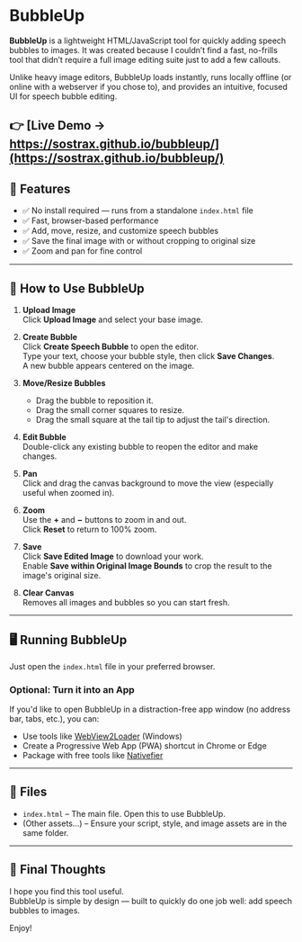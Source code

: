 # BubbleUp

**BubbleUp** is a lightweight HTML/JavaScript tool for quickly adding speech bubbles to images. It was created because I couldn’t find a fast, no-frills tool that didn’t require a full image editing suite just to add a few callouts.

Unlike heavy image editors, BubbleUp loads instantly, runs locally offline (or online with a webserver if you chose to), and provides an intuitive, focused UI for speech bubble editing.

👉 **[Live Demo → https://sostrax.github.io/bubbleup/](https://sostrax.github.io/bubbleup/)**  
---

## 🚀 Features

- ✅ No install required — runs from a standalone `index.html` file  
- ✅ Fast, browser-based performance  
- ✅ Add, move, resize, and customize speech bubbles  
- ✅ Save the final image with or without cropping to original size  
- ✅ Zoom and pan for fine control  

---

## 🔧 How to Use BubbleUp

1. **Upload Image**  
   Click **Upload Image** and select your base image.

2. **Create Bubble**  
   Click **Create Speech Bubble** to open the editor.  
   Type your text, choose your bubble style, then click **Save Changes**.  
   A new bubble appears centered on the image.

3. **Move/Resize Bubbles**  
   - Drag the bubble to reposition it.  
   - Drag the small corner squares to resize.  
   - Drag the small square at the tail tip to adjust the tail's direction.

4. **Edit Bubble**  
   Double-click any existing bubble to reopen the editor and make changes.

5. **Pan**  
   Click and drag the canvas background to move the view (especially useful when zoomed in).

6. **Zoom**  
   Use the **+** and **−** buttons to zoom in and out.  
   Click **Reset** to return to 100% zoom.

7. **Save**  
   Click **Save Edited Image** to download your work.  
   Enable **Save within Original Image Bounds** to crop the result to the image's original size.

8. **Clear Canvas**  
   Removes all images and bubbles so you can start fresh.

---

## 🖥️ Running BubbleUp

Just open the `index.html` file in your preferred browser.

### Optional: Turn it into an App

If you'd like to open BubbleUp in a distraction-free app window (no address bar, tabs, etc.), you can:

- Use tools like [WebView2Loader](https://learn.microsoft.com/en-us/microsoft-edge/webview2/) (Windows)
- Create a Progressive Web App (PWA) shortcut in Chrome or Edge
- Package with free tools like [Nativefier](https://github.com/nativefier/nativefier)

---

## 📁 Files

- `index.html` – The main file. Open this to use BubbleUp.
- (Other assets...) – Ensure your script, style, and image assets are in the same folder.

---

## 🙏 Final Thoughts

I hope you find this tool useful.  
BubbleUp is simple by design — built to quickly do one job well: add speech bubbles to images.

Enjoy!

